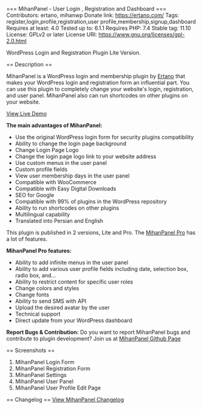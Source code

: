 === MihanPanel - User Login , Registration and Dashboard ===
Contributors: ertano, mihanwp
Donate link: https://ertano.com/
Tags: register,login,profile,registration,user profile,membership,signup,dashboard
Requires at least: 4.0
Tested up to: 6.1.1
Requires PHP: 7.4
Stable tag: 11.10
License: GPLv2 or later
License URI: https://www.gnu.org/licenses/gpl-2.0.html

WordPress Login and Registration Plugin Lite Version.

== Description ==

MihanPanel is a WordPress login and membership plugin by [Ertano](https://ertano.com "Ertano")
 that makes your WordPress login and registration form an influential part.
You can use this plugin to completely change your website's login, registration, and user panel.
MihanPanel also can run shortcodes on other plugins on your website.

[View Live Demo](http://ertano.com/demo/mihanpanel/ "MihanPanel Demo")

**The main advantages of MihanPanel:**
* Use the original WordPress login form for security plugins compatibility
* Ability to change the login page background
* Change Login Page Logo
* Change the login page logo link to your website address
* Use custom menus in the user panel
* Custom profile fields
* View user membership days in the user panel
* Compatible with WooCommerce
* Compatible with Easy Digital Downloads
* SEO for Google
* Compatible with 99% of plugins in the WordPress repository
* Ability to run shortcodes on other plugins
* Multilingual capability
* Translated into Persian and English

This plugin is published in 2 versions, Lite and Pro. The [MihanPanel Pro](https://ertano.com/mihanpanel/ "WordPress Login and Registration Plugin") has a lot of features.

**MihanPanel Pro features:**
* Ability to add infinite menus in the user panel
* Ability to add various user profile fields including date, selection box, radio box, and...
* Ability to restrict content for specific user roles
* Change colors and styles
* Change fonts
* Ability to send SMS with API
* Upload the desired avatar by the user
* Technical support
* Direct update from your WordPress dashboard

**Report Bugs & Contribution:**
Do you want to report MihanPanel bugs and contribute to plugin development?  Join us at [MihanPanel Github Page](https://github.com/mihanwp/MihanPanel-Lite "MihanPanel on GitHub")

== Screenshots ==

1. MihanPanel Login Form
2. MihanPanel Registration Form
3. MihanPanel Settings
4. MihanPanel User Panel
5. MihanPanel User Profile Edit Page

== Changelog ==
[View MihanPanel Changelog](https://ertano.com/mihanpanel/ "MihanPanel Changelog")
